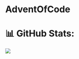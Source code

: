 # AdventOfCode

# 📊 GitHub Stats:

![](https://github-readme-stats.vercel.app/api/pin?username=renerod1&hide_border=true&theme=transparent&show_icons=true&exclude_repo=renerod1&repo=adventofcode)<br/>
<!-- ![](https://github-readme-stats.vercel.app/api/top-langs/?username=renerod1&hide_border=true&theme=transparent&layout=compact&exclude_repo=renerod1&repo=adventofcode) -->